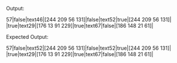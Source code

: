 
Output:

57|false|text46|[244 209 56 131]|false|text52|true|[244 209 56 131]|
<nil>|true|text29|[176 13 91 229]|true|text67|false|[186 148 21 61]|

Expected Output:

57|false|text52|[244 209 56 131]|false|text52|true|[244 209 56 131]|
<nil>|true|text29|[176 13 91 229]|true|text67|false|[186 148 21 61]|